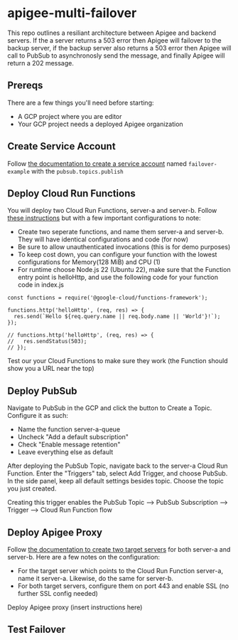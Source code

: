 # apigee-multi-failover

This repo outlines a resiliant architecture between Apigee and backend servers. If the a server returns a 503 error then Apigee will failover to the backup server, if the backup server also returns a 503 error then Apigee will call to PubSub to asynchronosly send the message, and finally Apigee will return a 202 message.

## Prereqs

There are a few things you'll need before starting:
- A GCP project where you are editor
- Your GCP project needs a deployed Apigee organization

## Create Service Account

Follow [the documentation to create a service account](https://cloud.google.com/iam/docs/service-accounts-create) named `failover-example` with the `pubsub.topics.publish`

## Deploy Cloud Run Functions

You will deploy two Cloud Run Functions, server-a and server-b. Follow [these instructions](https://cloud.google.com/run/docs/quickstarts/functions/deploy-functions-console#deploy_the_function) but with a few important configurations to note:
- Create two seperate functions, and name them server-a and server-b. They will have identical configurations and code (for now)
- Be sure to allow unauthenticated invocations (this is for demo purposes)
- To keep cost down, you can configure your function with the lowest configurations for Memory(128 MiB) and CPU (1)
- For runtime choose Node.js 22 (Ubuntu 22), make sure that the Function entry point is helloHttp, and use the following code for your function code in index.js
```
const functions = require('@google-cloud/functions-framework');

functions.http('helloHttp', (req, res) => {
  res.send(`Hello ${req.query.name || req.body.name || 'World'}!`);
});

// functions.http('helloHttp', (req, res) => {
//   res.sendStatus(503);
// });
```

Test our your Cloud Functions to make sure they work (the Function should show you a URL near the top)

## Deploy PubSub

Navigate to PubSub in the GCP and click the button to Create a Topic. Configure it as such:
- Name the function server-a-queue
- Uncheck "Add a default subscription"
- Check "Enable message retention"
- Leave everything else as default

After deploying the PubSub Topic, navigate back to the server-a Cloud Run Function. Enter the "Triggers" tab, select Add Trigger, and choose PubSub. In the side panel, keep all default settings besides topic. Choose the topic you just created.

Creating this trigger enables the PubSub Topic --> PubSub Subscription --> Trigger --> Cloud Run Function flow

## Deploy Apigee Proxy

Follow [the documentation to create two target servers](https://cloud.google.com/apigee/docs/api-platform/deploy/load-balancing-across-backend-servers#createtargetservers) for both server-a and server-b. Here are a few notes on the configuration:
- For the target server which points to the Cloud Run Function server-a, name it server-a. Likewise, do the same for server-b.
- For both target servers, configure them on port 443 and enable SSL (no further SSL config needed)

Deploy Apigee proxy (insert instructions here)

## Test Failover
